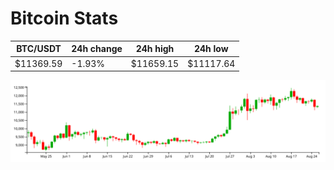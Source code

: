 # Bitcoin Stats

BTC/USDT|24h change|24h high|24h low|
|---|---|---|---|
|$11369.59|-1.93%|$11659.15|$11117.64|

<img src="./chart.svg">

